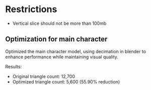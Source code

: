# Restrictions

- Vertical slice should not be more than 100mb

## Optimization for main character
Optimized the main character model, using decimation in blender to enhance performance while maintaining visual quality.

Results:

- Original triangle count: 12,700
- Optimized triangle count: 5,600 (55.90% reduction)
